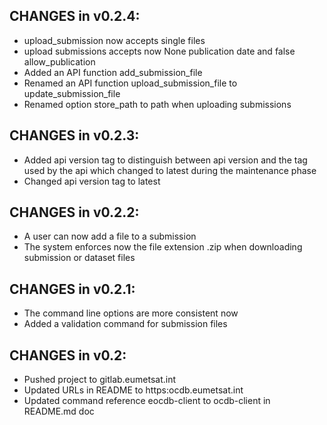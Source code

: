 ## CHANGES in v0.2.4:

- upload_submission now accepts single files
- upload submissions accepts now None publication date and false allow_publication
- Added an API function add_submission_file
- Renamed an API function upload_submission_file to update_submission_file
- Renamed option store_path to path when uploading submissions

## CHANGES in v0.2.3:

- Added api version tag to distinguish between api version and the
  tag used by the api which changed to latest during the maintenance 
  phase
- Changed api version tag to latest

## CHANGES in v0.2.2:

- A user can now add a file to a submission
- The system enforces now the file extension .zip when downloading
  submission or dataset files

## CHANGES in v0.2.1:

- The command line options are more consistent now
- Added a validation command for submission files


## CHANGES in v0.2:

- Pushed project to gitlab.eumetsat.int
- Updated URLs in README to https:ocdb.eumetsat.int
- Updated command reference eocdb-client to ocdb-client in README.md doc